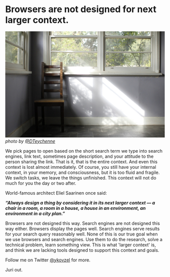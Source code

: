# Browsers are not designed for next larger context.

![chair-in-a-room](chair-in-a-room.jpg)
_photo by [@DTeychenne](https://twitter.com/DTeychenne)_

We pick pages to open based on the short search term we type into search engines, link text, sometimes page description, and your attitude to the person sharing the link. That is it, that is the entire context. And even this context is lost almost immediately. Of course, you still have your internal context, in your memory, and consciousness, but it is too fluid and fragile. We switch tasks, we leave the things unfinished. This context will not do much for you the day or two after.

World-famous architect Eliel Saarinen once said:


**_“Always design a thing by considering it in its next larger context — a chair in a room, a room in a house, a house in an environment, an environment in a city plan.”_**


Browsers are not designed this way. Search engines are not designed this way either. Browsers display the pages well. Search engines serve results for your search query reasonably well.
None of this is our true goal when we use browsers and search engines. Use them to do the research, solve a technical problem, learn something view.  This is what 'larger context' is, and think we are lacking tools designed to support this context and goals.


Follow me on Twitter [@ykovzel](https://twitter.com/ykovzel) for more.

Juri out.
